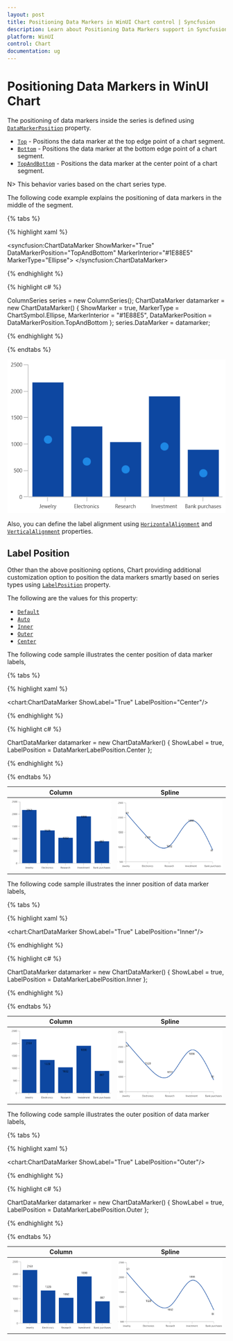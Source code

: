 ```yaml
---
layout: post
title: Positioning Data Markers in WinUI Chart control | Syncfusion
description: Learn about Positioning Data Markers support in Syncfusion WinUI Chart control and more details.
platform: WinUI
control: Chart
documentation: ug
---
```


# Positioning Data Markers in WinUI Chart

The positioning of data markers inside the series is defined using [`DataMarkerPosition`](https://help.syncfusion.com/cr/WinUI/Syncfusion.UI.Xaml.Charts.ChartDataMarkerBase.html#Syncfusion_UI_Xaml_Charts_ChartDataMarkerBase_DataMarkerPosition) property. 

* [`Top`](https://help.syncfusion.com/cr/WinUI/Syncfusion.UI.Xaml.Charts.DataMarkerPosition.html) - Positions the data marker at the top edge point of a chart segment.
* [`Bottom`](https://help.syncfusion.com/cr/WinUI/Syncfusion.UI.Xaml.Charts.DataMarkerPosition.html) - Positions the data marker at the bottom edge point of a chart segment.
* [`TopAndBottom`](https://help.syncfusion.com/cr/WinUI/Syncfusion.UI.Xaml.Charts.DataMarkerPosition.html) - Positions the data marker at the center point of a chart segment.

N> This behavior varies based on the chart series type.

The following code example explains the positioning of data markers in the middle of the segment.

{% tabs %}

{% highlight xaml %}

<syncfusion:ChartDataMarker ShowMarker="True" DataMarkerPosition="TopAndBottom" MarkerInterior="#1E88E5" MarkerType="Ellipse">
</syncfusion:ChartDataMarker>

{% endhighlight %}

{% highlight c# %}

ColumnSeries series = new ColumnSeries();
ChartDataMarker datamarker = new ChartDataMarker()
{
    ShowMarker = true,
    MarkerType = ChartSymbol.Ellipse,
    MarkerInterior = "#1E88E5",
    DataMarkerPosition = DataMarkerPosition.TopAndBottom
};
series.DataMarker = datamarker;

{% endhighlight %}

{% endtabs %}

![TopAndBottom DataMarker](DataMarkers_images/datamarkerposition_topbottom.png)

Also, you can define the label alignment using  [`HorizontalAlignment`](https://help.syncfusion.com/cr/WinUI/Syncfusion.UI.Xaml.Charts.ChartDataMarkerBase.html#Syncfusion_UI_Xaml_Charts_ChartDataMarkerBase_HorizontalAlignment) and [`VerticalAlignment`](https://help.syncfusion.com/cr/WinUI/Syncfusion.UI.Xaml.Charts.ChartDataMarkerBase.html#Syncfusion_UI_Xaml_Charts_ChartDataMarkerBase_VerticalAlignment) properties.


## Label Position

Other than the above positioning options, Chart providing additional customization option to position the data markers smartly based on series types using [`LabelPosition`](https://help.syncfusion.com/cr/WinUI/Syncfusion.UI.Xaml.Charts.ChartDataMarkerBase.html#Syncfusion_UI_Xaml_Charts_ChartDataMarkerBase_LabelPosition) property.

The following are the values for this property: 

* [`Default`](https://help.syncfusion.com/cr/WinUI/Syncfusion.UI.Xaml.Charts.DataMarkerLabelPosition.html#Syncfusion_UI_Xaml_Charts_DataMarkerLabelPosition_Default)
* [`Auto`](https://help.syncfusion.com/cr/WinUI/Syncfusion.UI.Xaml.Charts.DataMarkerLabelPosition.html#Syncfusion_UI_Xaml_Charts_DataMarkerLabelPosition_Auto)
* [`Inner`](https://help.syncfusion.com/cr/WinUI/Syncfusion.UI.Xaml.Charts.DataMarkerLabelPosition.html#Syncfusion_UI_Xaml_Charts_DataMarkerLabelPosition_Inner)
* [`Outer`](https://help.syncfusion.com/cr/WinUI/Syncfusion.UI.Xaml.Charts.DataMarkerLabelPosition.html#Syncfusion_UI_Xaml_Charts_DataMarkerLabelPosition_Outer)
* [`Center`](https://help.syncfusion.com/cr/WinUI/Syncfusion.UI.Xaml.Charts.DataMarkerLabelPosition.html#Syncfusion_UI_Xaml_Charts_DataMarkerLabelPosition_Center)

The following code sample illustrates the center position of data marker labels,

{% tabs %}

{% highlight xaml %}

<chart:ChartDataMarker ShowLabel="True" LabelPosition="Center"/>

{% endhighlight %}

{% highlight c# %}

ChartDataMarker datamarker = new ChartDataMarker()
{
    ShowLabel = true,
    LabelPosition = DataMarkerLabelPosition.Center
};      

{% endhighlight %}

{% endtabs %}

| Column | Spline |
|--|--|
|![center Column](DataMarkers_images/labelposition_center_column.png)|![center Series](DataMarkers_images/labelposition_center_spline.png)|

The following code sample illustrates the inner position of data marker labels,

{% tabs %}

{% highlight xaml %}

<chart:ChartDataMarker ShowLabel="True" LabelPosition="Inner"/>

{% endhighlight %}

{% highlight c# %}

ChartDataMarker datamarker = new ChartDataMarker()
{
    ShowLabel = true,
    LabelPosition = DataMarkerLabelPosition.Inner
};      

{% endhighlight %}

{% endtabs %}

| Column | Spline |
|--|--|
|![Inner Column](DataMarkers_images/labelposition_inner_column.png)|![Inner Series](DataMarkers_images/labelposition_inner_spline.png)|


The following code sample illustrates the outer position of data marker labels,

{% tabs %}

{% highlight xaml %}

<chart:ChartDataMarker ShowLabel="True" LabelPosition="Outer"/>

{% endhighlight %}

{% highlight c# %}

ChartDataMarker datamarker = new ChartDataMarker()
{
    ShowLabel = true,
    LabelPosition = DataMarkerLabelPosition.Outer
};      

{% endhighlight %}

{% endtabs %}

| Column | Spline |
|--|--|
|![Outer Column](DataMarkers_images/labelposition_outer_column.png)|![Outer Series](DataMarkers_images/labelposition_outer_spline.png)|
